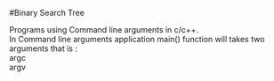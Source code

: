 #Binary Search Tree

Programs using Command line arguments in c/c++.</br>
In Command line arguments application main() function will takes two arguments that is :</br>
	argc <br>
	argv<br>

